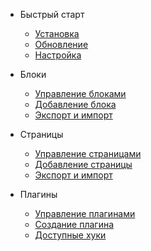 - Быстрый старт
    * [Установка](ru/basics/installing.md)
    * [Обновление](ru/basics/updating.md)
    * [Настройка](ru/basics/customizing.md)

- Блоки
    * [Управление блоками](ru/blocks/manage.md)
    * [Добавление блока](ru/blocks/add_new.md)
    * [Экспорт и импорт](ru/blocks/impex.md)

- Страницы
    * [Управление страницами](ru/pages/manage.md)
    * [Добавление страницы](ru/pages/add_new.md)
    * [Экспорт и импорт](ru/pages/impex.md)

- Плагины
    * [Управление плагинами](ru/plugins/manage.md)
    * [Создание плагина](ru/plugins/create_new.md)
    * [Доступные хуки](ru/plugins/all_hooks.md)
